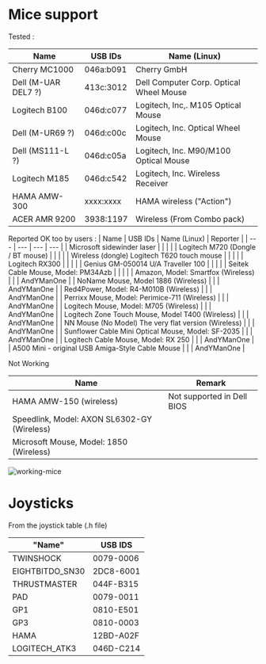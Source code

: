 # Mice support

Tested :

| Name | USB IDs | Name (Linux) |
| --- | --- | --- |
| Cherry MC1000 | 046a:b091 | Cherry GmbH |
| Dell (M-UAR DEL7 ?) | 413c:3012 | Dell Computer Corp. Optical Wheel Mouse |
| Logitech B100 | 046d:c077 | Logitech, Inc,. M105 Optical Mouse |
| Dell (M-UR69 ?) | 046d:c00c | Logitech, Inc. Optical Wheel Mouse |
| Dell (MS111-L ?) | 046d:c05a  | Logitech, Inc. M90/M100 Optical Mouse |
| Logitech M185 | 046d:c542 | Logitech, Inc. Wireless Receiver |
| HAMA AMW-300 | xxxx:xxxx | HAMA wireless ("Action") |
| ACER AMR 9200 | 3938:1197 | Wireless (From Combo pack) |

Reported OK too by users :
| Name | USB IDs | Name (Linux) | Reporter |
| --- | --- | --- | --- |
| Microsoft sidewinder laser | | | |
| Logitech M720 (Dongle / BT mouse) | | | |
| Wireless (dongle) Logitech T620 touch mouse | | | |
| Logitech RX300 | | | |
| Genius GM-050014 U/A  Traveller 100 | | | |
| Seitek Cable Mouse, Model: PM34Azb | | | |
| Amazon, Model: Smartfox (Wireless) | | | AndYManOne |
| NoName Mouse, Model 1886 (Wireless) | | | AndYManOne |
| Red4Power, Model: R4-M010B (Wireless) | | | AndYManOne |
| Perrixx Mouse, Model: Perimice-711 (Wireless) | | | AndYManOne |
| Logitech Mouse, Model: M705 (Wireless) | | | AndYManOne |
| Logitech Zone Touch Mouse, Model T400 (Wireless) | | | AndYManOne |
| NN Mouse (No Model) The very flat version (Wireless) | | | AndYManOne |
| Sunflower Cable Mini Optical Mouse, Model: SF-2035 | | | AndYManOne |
| Logitech Cable Mouse, Model: RX 250 | | | AndYManOne |
| A500 Mini - original USB Amiga-Style Cable Mouse | | | AndYManOne |

Not Working

| Name | Remark |
| --- | --- |
| HAMA AMW-150 (wireless) | Not supported in Dell BIOS |
| Speedlink, Model: AXON SL6302-GY (Wireless) | |
| Microsoft Mouse, Model: 1850 (Wireless)  | |

![working-mice](https://github.com/jjmz/Atari-Quadrature-USB-Mouse-Adapter/blob/v2-platformio/doc/working-mice.jpg)

# Joysticks

From the joystick table (.h file)

| "Name" | USB IDS |
| --- | --- |
| TWINSHOCK |	0079-0006 |
| EIGHTBITDO_SN30 | 2DC8-6001	|
| THRUSTMASTER | 044F-B315 |
| PAD | 0079-0011 |
| GP1 | 0810-E501 |
| GP3 | 0810-0003 |
| HAMA | 12BD-A02F |
| LOGITECH_ATK3 | 046D-C214 |

